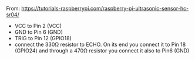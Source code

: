 From:
https://tutorials-raspberrypi.com/raspberry-pi-ultrasonic-sensor-hc-sr04/


* VCC to Pin 2 (VCC)
* GND to Pin 6 (GND)
* TRIG to Pin 12 (GPIO18)
* connect the 330Ω resistor to ECHO.  On its end you connect it to Pin 18 (GPIO24) and through a 470Ω resistor you connect it also to Pin6 (GND)
